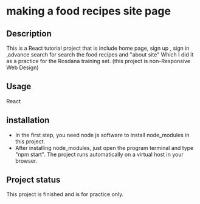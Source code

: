 # making a food recipes site page 

## Description

This is a React tutorial project that is include home page, sign up , sign in ,advance search for search the food recipes and "about site"  Which I did it as a 
practice for the Rosdana training set. (this project is non-Responsive Web Design)

## Usage

React

## installation

- In the first step, you need node js software to install node_modules in this project.
- After installing node_modules, just open the program terminal and type "npm start". The project runs automatically on a virtual host in your browser.

## Project status
This project is finished and is for practice only.
